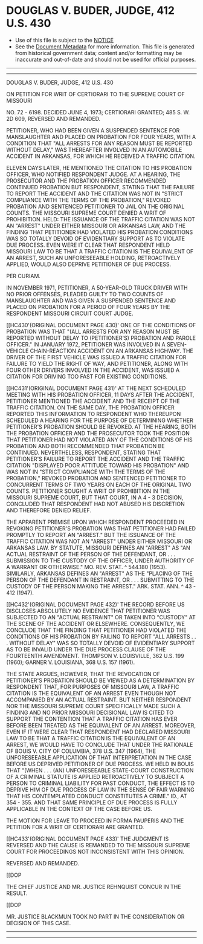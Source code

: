 ---
---

# DOUGLAS V. BUDER, JUDGE, 412 U.S. 430

* Use of this file is subject to the [NOTICE](https://github.com/publicdocs/notice/blob/master/NOTICE)
* See the [Document Metadata](../../../) for more information.
  This file is generated from historical government data; content and/or formatting may be inaccurate and out-of-date and should not be used for official purposes.

----------
----------

DOUGLAS V. BUDER, JUDGE, 412 U.S. 430

ON PETITION FOR WRIT OF CERTIORARI TO THE SUPREME COURT OF MISSOURI

NO. 72 - 6198.  DECIDED JUNE 4, 1973; CERTIORARI GRANTED; 485 S. W. 2D 609, REVERSED AND REMANDED.

PETITIONER, WHO HAD BEEN GIVEN A SUSPENDED SENTENCE FOR MANSLAUGHTER AND PLACED ON PROBATION FOR FOUR YEARS, WITH A CONDITION THAT "ALL ARRESTS FOR ANY REASON MUST BE REPORTED WITHOUT DELAY,"  WAS THEREAFTER INVOLVED IN AN AUTOMOBILE ACCIDENT IN ARKANSAS, FOR WHICH HE RECEIVED A TRAFFIC CITATION.

ELEVEN DAYS LATER, HE MENTIONED THE CITATION TO HIS PROBATION OFFICER, WHO NOTIFIED RESPONDENT JUDGE.  AT A HEARING, THE PROSECUTOR AND THE PROBATION OFFICER RECOMMENDED CONTINUED PROBATION BUT RESPONDENT, STATING THAT THE FAILURE TO REPORT THE ACCIDENT AND THE CITATION WAS NOT IN "STRICT COMPLIANCE WITH THE TERMS OF THE PROBATION," REVOKED PROBATION AND SENTENCED PETITIONER TO JAIL ON THE ORIGINAL COUNTS.  THE MISSOURI SUPREME COURT DENIED A WRIT OF PROHIBITION.  HELD:  THE ISSUANCE OF THE TRAFFIC CITATION WAS NOT AN "ARREST" UNDER EITHER MISSOURI OR ARKANSAS LAW, AND THE FINDING THAT PETITIONER HAD VIOLATED HIS PROBATION CONDITIONS WAS SO TOTALLY DEVOID OF EVIDENTIARY SUPPORT AS TO VIOLATE DUE PROCESS.  EVEN WERE IT CLEAR THAT RESPONDENT HELD MISSOURI LAW TO BE THAT A TRAFFIC CITATION IS THE EQUIVALENT OF AN ARREST, SUCH AN UNFORESEEABLE HOLDING, RETROACTIVELY APPLIED, WOULD ALSO DEPRIVE PETITIONER OF DUE PROCESS.

PER CURIAM.

IN NOVEMBER 1971, PETITIONER, A 50-YEAR-OLD TRUCK DRIVER WITH NO PRIOR OFFENSES, PLEADED GUILTY TO TWO COUNTS OF MANSLAUGHTER AND WAS GIVEN A SUSPENDED SENTENCE AND PLACED ON PROBATION FOR A PERIOD OF FOUR YEARS BY THE RESPONDENT MISSOURI CIRCUIT COURT JUDGE.

\[\[HC430'(ORIGINAL DOCUMENT PAGE 430)'  ONE OF THE CONDITIONS OF PROBATION WAS THAT "(ALL ARRESTS FOR ANY REASON MUST BE REPORTED WITHOUT DELAY TO (PETITIONER'S) PROBATION AND PAROLE OFFICER."  IN JANUARY 1972, PETITIONER WAS INVOLVED IN A SEVEN-VEHICLE CHAIN-REACTION ACCIDENT ON AN ARKANSAS HIGHWAY.  THE DRIVER OF THE FIRST VEHICLE WAS ISSUED A TRAFFIC CITATION FOR FAILURE TO YIELD THE RIGHT OF WAY, AND PETITIONER, ALONG WITH FOUR OTHER DRIVERS INVOLVED IN THE ACCIDENT, WAS ISSUED A CITATION FOR DRIVING TOO FAST FOR EXISTING CONDITIONS.

\[\[HC431'(ORIGINAL DOCUMENT PAGE 431)'  AT THE NEXT SCHEDULED MEETING WITH HIS PROBATION OFFICER, 11 DAYS AFTER THE ACCIDENT, PETITIONER MENTIONED THE ACCIDENT AND THE RECEIPT OF THE TRAFFIC CITATION.  ON THE SAME DAY, THE PROBATION OFFICER REPORTED THIS INFORMATION TO RESPONDENT WHO THEREUPON SCHEDULED A HEARING FOR THE PURPOSE OF DETERMINING WHETHER PETITIONER'S PROBATION SHOULD BE REVOKED.  AT THE HEARING, BOTH THE PROBATION OFFICER AND THE PROSECUTOR TOOK THE POSITION THAT PETITIONER HAD NOT VIOLATED ANY OF THE CONDITIONS OF HIS PROBATION AND BOTH RECOMMENDED THAT PROBATION BE CONTINUED.  NEVERTHELESS, RESPONDENT, STATING THAT PETITIONER'S FAILURE TO REPORT THE ACCIDENT AND THE TRAFFIC CITATION "DISPLAYED POOR ATTITUDE TOWARD HIS PROBATION" AND WAS NOT IN "STRICT COMPLIANCE WITH THE TERMS OF THE PROBATION," REVOKED PROBATION AND SENTENCED PETITIONER TO CONCURRENT TERMS OF TWO YEARS ON EACH OF THE ORIGINAL TWO COUNTS.  PETITIONER SOUGHT A WRIT OF PROHIBITION IN THE MISSOURI SUPREME COURT, BUT THAT COURT, IN A 4 - 3 DECISION, CONCLUDED THAT RESPONDENT HAD NOT ABUSED HIS DISCRETION AND THEREFORE DENIED RELIEF.

THE APPARENT PREMISE UPON WHICH RESPONDENT PROCEEDED IN REVOKING PETITIONER'S PROBATION WAS THAT PETITIONER HAD FAILED PROMPTLY TO REPORT AN "ARREST."  BUT THE ISSUANCE OF THE TRAFFIC CITATION WAS NOT AN "ARREST" UNDER EITHER MISSOURI OR ARKANSAS LAW.  BY STATUTE, MISSOURI DEFINES AN "ARREST" AS "AN ACTUAL RESTRAINT OF THE PERSON OF THE DEFENDANT, OR . . . SUBMISSION TO THE CUSTODY OF THE OFFICER, UNDER AUTHORITY OF A WARRANT OR OTHERWISE."  MO. REV. STAT. ^ 544.180 (1953).  SIMILARLY, ARKANSAS DEFINES AN "ARREST" AS THE "PLACING OF THE PERSON OF THE DEFENDANT IN RESTRAINT, OR . . . SUBMITTING TO THE CUSTODY OF THE PERSON MAKING THE ARREST."  ARK. STAT. ANN. ^ 43 - 412 (1947).

\[\[HC432'(ORIGINAL DOCUMENT PAGE 432)'  THE RECORD BEFORE US DISCLOSES ABSOLUTELY NO EVIDENCE THAT PETITIONER WAS SUBJECTED TO AN "ACTUAL RESTRAINT" OR TAKEN INTO "CUSTODY" AT THE SCENE OF THE ACCIDENT OR ELSEWHERE.  CONSEQUENTLY, WE CONCLUDE THAT THE FINDING THAT PETITIONER HAD VIOLATED THE CONDITIONS OF HIS PROBATION BY FAILING TO REPORT "ALL ARRESTS . . . WITHOUT DELAY" WAS SO TOTALLY DEVOID OF EVIDENTIARY SUPPORT AS TO BE INVALID UNDER THE DUE PROCESS CLAUSE OF THE FOURTEENTH AMENDMENT.  THOMPSON V. LOUISVILLE, 362 U.S. 199 (1960); GARNER V. LOUISIANA, 368 U.S. 157 (1961).

THE STATE ARGUES, HOWEVER, THAT THE REVOCATION OF PETITIONER'S PROBATION SHOULD BE VIEWED AS A DETERMINATION BY RESPONDENT THAT, FOR PURPOSES OF MISSOURI LAW, A TRAFFIC CITATION IS THE EQUIVALENT OF AN ARREST EVEN THOUGH NOT ACCOMPANIED BY AN ACTUAL RESTRAINT.  BUT NEITHER RESPONDENT NOR THE MISSOURI SUPREME COURT SPECIFICALLY MADE SUCH A FINDING AND NO PRIOR MISSOURI DECISIONAL LAW IS CITED TO SUPPORT THE CONTENTION THAT A TRAFFIC CITATION HAS EVER BEFORE BEEN TREATED AS THE EQUIVALENT OF AN ARREST.  MOREOVER, EVEN IF IT WERE CLEAR THAT RESPONDENT HAD DECLARED MISSOURI LAW TO BE THAT A TRAFFIC CITATION IS THE EQUIVALENT OF AN ARREST, WE WOULD HAVE TO CONCLUDE THAT UNDER THE RATIONALE OF BOUIS V. CITY OF COLUMBIA, 378 U.S. 347 (1964), THE UNFORESEEABLE APPLICATION OF THAT INTERPRETATION IN THE CASE BEFORE US DEPRIVED PETITIONER OF DUE PROCESS.  WE HELD IN BOUIS THAT "(WHEN . . . (AN) UNFORESEEABLE STATE-COURT CONSTRUCTION OF A CRIMINAL STATUTE IS APPLIED RETROACTIVELY TO SUBJECT A PERSON TO CRIMINAL LIABILITY FOR PAST CONDUCT, THE EFFECT IS TO DEPRIVE HIM OF DUE PROCESS OF LAW IN THE SENSE OF FAIR WARNING THAT HIS CONTEMPLATED CONDUCT CONSTITUTES A CRIME."  ID., AT 354 - 355.  AND THAT SAME PRINCIPLE OF DUE PROCESS IS FULLY APPLICABLE IN THE CONTEXT OF THE CASE BEFORE US.

THE MOTION FOR LEAVE TO PROCEED IN FORMA PAUPERIS AND THE PETITION FOR A WRIT OF CERTIORARI ARE GRANTED.

\[\[HC433'(ORIGINAL DOCUMENT PAGE 433)'  THE JUDGMENT IS REVERSED AND THE CAUSE IS REMANDED TO THE MISSOURI SUPREME COURT FOR PROCEEDINGS NOT INCONSISTENT WITH THIS OPINION.

REVERSED AND REMANDED.

\[\[DOP

THE CHIEF JUSTICE AND MR. JUSTICE REHNQUIST CONCUR IN THE RESULT.

\[\[DOP

MR. JUSTICE BLACKMUN TOOK NO PART IN THE CONSIDERATION OR DECISION OF THIS CASE.


----------
----------


